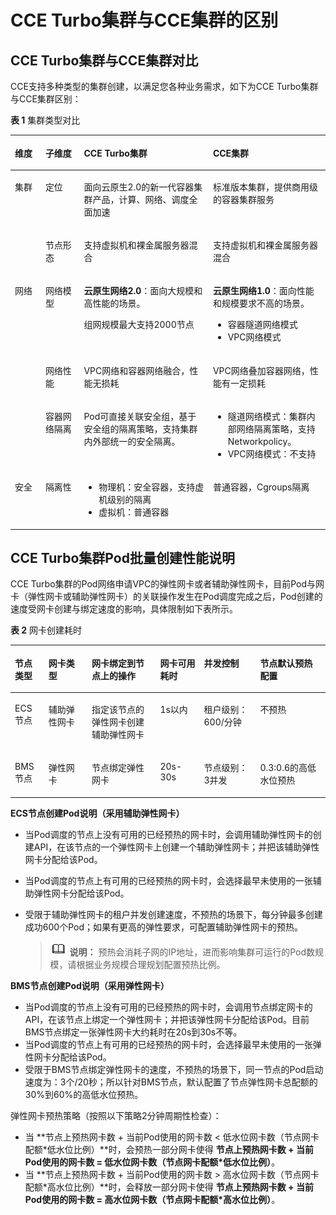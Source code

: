 # CCE Turbo集群与CCE集群的区别<a name="cce_01_0342"></a>

## CCE Turbo集群与CCE集群对比<a name="section67171919115114"></a>

CCE支持多种类型的集群创建，以满足您各种业务需求，如下为CCE Turbo集群与CCE集群区别：

**表 1**  集群类型对比

<a name="zh-cn_topic_0000001151389047_table8289045224"></a>
<table><thead align="left"><tr id="zh-cn_topic_0000001151389047_row19289164182216"><th class="cellrowborder" valign="top" width="9.699030096990302%" id="mcps1.2.5.1.1"><p id="zh-cn_topic_0000001151389047_p1628917416228"><a name="zh-cn_topic_0000001151389047_p1628917416228"></a><a name="zh-cn_topic_0000001151389047_p1628917416228"></a>维度</p>
</th>
<th class="cellrowborder" valign="top" width="12.218778122187782%" id="mcps1.2.5.1.2"><p id="zh-cn_topic_0000001151389047_p17232141414127"><a name="zh-cn_topic_0000001151389047_p17232141414127"></a><a name="zh-cn_topic_0000001151389047_p17232141414127"></a>子维度</p>
</th>
<th class="cellrowborder" valign="top" width="40.965903409659035%" id="mcps1.2.5.1.3"><p id="zh-cn_topic_0000001151389047_p101992815291"><a name="zh-cn_topic_0000001151389047_p101992815291"></a><a name="zh-cn_topic_0000001151389047_p101992815291"></a>CCE Turbo集群</p>
</th>
<th class="cellrowborder" valign="top" width="37.11628837116288%" id="mcps1.2.5.1.4"><p id="zh-cn_topic_0000001151389047_p4289544222"><a name="zh-cn_topic_0000001151389047_p4289544222"></a><a name="zh-cn_topic_0000001151389047_p4289544222"></a>CCE集群</p>
</th>
</tr>
</thead>
<tbody><tr id="zh-cn_topic_0000001151389047_row0378353192912"><td class="cellrowborder" rowspan="2" valign="top" width="9.699030096990302%" headers="mcps1.2.5.1.1 "><p id="zh-cn_topic_0000001151389047_p243905112307"><a name="zh-cn_topic_0000001151389047_p243905112307"></a><a name="zh-cn_topic_0000001151389047_p243905112307"></a>集群</p>
</td>
<td class="cellrowborder" valign="top" width="12.218778122187782%" headers="mcps1.2.5.1.2 "><p id="zh-cn_topic_0000001151389047_p4966548153013"><a name="zh-cn_topic_0000001151389047_p4966548153013"></a><a name="zh-cn_topic_0000001151389047_p4966548153013"></a>定位</p>
</td>
<td class="cellrowborder" valign="top" width="40.965903409659035%" headers="mcps1.2.5.1.3 "><p id="zh-cn_topic_0000001151389047_p123785538299"><a name="zh-cn_topic_0000001151389047_p123785538299"></a><a name="zh-cn_topic_0000001151389047_p123785538299"></a>面向云原生2.0的新一代容器集群产品，计算、网络、调度全面加速</p>
</td>
<td class="cellrowborder" valign="top" width="37.11628837116288%" headers="mcps1.2.5.1.4 "><p id="zh-cn_topic_0000001151389047_p153781053122917"><a name="zh-cn_topic_0000001151389047_p153781053122917"></a><a name="zh-cn_topic_0000001151389047_p153781053122917"></a>标准版本集群，提供商用级的容器集群服务</p>
</td>
</tr>
<tr id="zh-cn_topic_0000001151389047_row132892412218"><td class="cellrowborder" valign="top" headers="mcps1.2.5.1.1 "><p id="zh-cn_topic_0000001151389047_p136288022711"><a name="zh-cn_topic_0000001151389047_p136288022711"></a><a name="zh-cn_topic_0000001151389047_p136288022711"></a>节点形态</p>
</td>
<td class="cellrowborder" valign="top" headers="mcps1.2.5.1.2 "><p id="zh-cn_topic_0000001151389047_p11199184296"><a name="zh-cn_topic_0000001151389047_p11199184296"></a><a name="zh-cn_topic_0000001151389047_p11199184296"></a>支持虚拟机和裸金属服务器混合</p>
</td>
<td class="cellrowborder" valign="top" headers="mcps1.2.5.1.3 "><p id="zh-cn_topic_0000001151389047_p11340151510272"><a name="zh-cn_topic_0000001151389047_p11340151510272"></a><a name="zh-cn_topic_0000001151389047_p11340151510272"></a>支持虚拟机和裸金属服务器混合</p>
</td>
</tr>
<tr id="zh-cn_topic_0000001151389047_row19562502266"><td class="cellrowborder" rowspan="3" valign="top" width="9.699030096990302%" headers="mcps1.2.5.1.1 "><p id="zh-cn_topic_0000001151389047_p1356550102618"><a name="zh-cn_topic_0000001151389047_p1356550102618"></a><a name="zh-cn_topic_0000001151389047_p1356550102618"></a>网络</p>
</td>
<td class="cellrowborder" valign="top" width="12.218778122187782%" headers="mcps1.2.5.1.2 "><p id="zh-cn_topic_0000001151389047_p76288082716"><a name="zh-cn_topic_0000001151389047_p76288082716"></a><a name="zh-cn_topic_0000001151389047_p76288082716"></a>网络模型</p>
</td>
<td class="cellrowborder" valign="top" width="40.965903409659035%" headers="mcps1.2.5.1.3 "><p id="zh-cn_topic_0000001151389047_p101999842920"><a name="zh-cn_topic_0000001151389047_p101999842920"></a><a name="zh-cn_topic_0000001151389047_p101999842920"></a><strong id="zh-cn_topic_0000001151389047_b111991280296"><a name="zh-cn_topic_0000001151389047_b111991280296"></a><a name="zh-cn_topic_0000001151389047_b111991280296"></a>云原生网络2.0</strong>：面向大规模和高性能的场景。</p>
<p id="zh-cn_topic_0000001151389047_p74677316335"><a name="zh-cn_topic_0000001151389047_p74677316335"></a><a name="zh-cn_topic_0000001151389047_p74677316335"></a>组网规模最大支持2000节点</p>
</td>
<td class="cellrowborder" valign="top" width="37.11628837116288%" headers="mcps1.2.5.1.4 "><p id="zh-cn_topic_0000001151389047_p1734061519273"><a name="zh-cn_topic_0000001151389047_p1734061519273"></a><a name="zh-cn_topic_0000001151389047_p1734061519273"></a><strong id="zh-cn_topic_0000001151389047_b113401315112712"><a name="zh-cn_topic_0000001151389047_b113401315112712"></a><a name="zh-cn_topic_0000001151389047_b113401315112712"></a>云原生网络1.0</strong>：面向性能和规模要求不高的场景。</p>
<a name="zh-cn_topic_0000001151389047_ul2055005123618"></a><a name="zh-cn_topic_0000001151389047_ul2055005123618"></a><ul id="zh-cn_topic_0000001151389047_ul2055005123618"><li>容器隧道网络模式</li><li>VPC网络模式</li></ul>
</td>
</tr>
<tr id="zh-cn_topic_0000001151389047_row133581631175511"><td class="cellrowborder" valign="top" headers="mcps1.2.5.1.1 "><p id="zh-cn_topic_0000001151389047_p2800173617559"><a name="zh-cn_topic_0000001151389047_p2800173617559"></a><a name="zh-cn_topic_0000001151389047_p2800173617559"></a>网络性能</p>
</td>
<td class="cellrowborder" valign="top" headers="mcps1.2.5.1.2 "><p id="zh-cn_topic_0000001151389047_p219913817299"><a name="zh-cn_topic_0000001151389047_p219913817299"></a><a name="zh-cn_topic_0000001151389047_p219913817299"></a>VPC网络和容器网络融合，性能无损耗</p>
</td>
<td class="cellrowborder" valign="top" headers="mcps1.2.5.1.3 "><p id="zh-cn_topic_0000001151389047_p58001736135520"><a name="zh-cn_topic_0000001151389047_p58001736135520"></a><a name="zh-cn_topic_0000001151389047_p58001736135520"></a>VPC网络叠加容器网络，性能有一定损耗</p>
</td>
</tr>
<tr id="zh-cn_topic_0000001151389047_row1328914432215"><td class="cellrowborder" valign="top" headers="mcps1.2.5.1.1 "><p id="zh-cn_topic_0000001151389047_p1362811017275"><a name="zh-cn_topic_0000001151389047_p1362811017275"></a><a name="zh-cn_topic_0000001151389047_p1362811017275"></a>容器网络隔离</p>
</td>
<td class="cellrowborder" valign="top" headers="mcps1.2.5.1.2 "><p id="zh-cn_topic_0000001151389047_p519910842911"><a name="zh-cn_topic_0000001151389047_p519910842911"></a><a name="zh-cn_topic_0000001151389047_p519910842911"></a>Pod可直接关联安全组，基于安全组的隔离策略，支持集群内外部统一的安全隔离。</p>
</td>
<td class="cellrowborder" valign="top" headers="mcps1.2.5.1.3 "><a name="zh-cn_topic_0000001151389047_ul29571941173617"></a><a name="zh-cn_topic_0000001151389047_ul29571941173617"></a><ul id="zh-cn_topic_0000001151389047_ul29571941173617"><li>隧道网络模式：集群内部网络隔离策略，支持Networkpolicy。</li><li>VPC网络模式：不支持</li></ul>
</td>
</tr>
<tr id="zh-cn_topic_0000001151389047_row17290144506"><td class="cellrowborder" valign="top" width="9.699030096990302%" headers="mcps1.2.5.1.1 "><p id="zh-cn_topic_0000001151389047_p85985184509"><a name="zh-cn_topic_0000001151389047_p85985184509"></a><a name="zh-cn_topic_0000001151389047_p85985184509"></a>安全</p>
</td>
<td class="cellrowborder" valign="top" width="12.218778122187782%" headers="mcps1.2.5.1.2 "><p id="zh-cn_topic_0000001151389047_p959891855012"><a name="zh-cn_topic_0000001151389047_p959891855012"></a><a name="zh-cn_topic_0000001151389047_p959891855012"></a>隔离性</p>
</td>
<td class="cellrowborder" valign="top" width="40.965903409659035%" headers="mcps1.2.5.1.3 "><a name="zh-cn_topic_0000001151389047_ul125981418125012"></a><a name="zh-cn_topic_0000001151389047_ul125981418125012"></a><ul id="zh-cn_topic_0000001151389047_ul125981418125012"><li>物理机：安全容器，支持虚机级别的隔离</li><li>虚拟机：普通容器</li></ul>
</td>
<td class="cellrowborder" valign="top" width="37.11628837116288%" headers="mcps1.2.5.1.4 "><p id="zh-cn_topic_0000001151389047_p16598131835011"><a name="zh-cn_topic_0000001151389047_p16598131835011"></a><a name="zh-cn_topic_0000001151389047_p16598131835011"></a>普通容器，Cgroups隔离</p>
</td>
</tr>
</tbody>
</table>

## CCE Turbo集群Pod批量创建性能说明<a name="section2774164118419"></a>

CCE Turbo集群的Pod网络申请VPC的弹性网卡或者辅助弹性网卡，目前Pod与网卡（弹性网卡或辅助弹性网卡）的关联操作发生在Pod调度完成之后，Pod创建的速度受网卡创建与绑定速度的影响，具体限制如下表所示。

**表 2**  网卡创建耗时

<a name="table204615556719"></a>
<table><thead align="left"><tr id="row6460551719"><th class="cellrowborder" valign="top" width="10.678932106789322%" id="mcps1.2.7.1.1"><p id="p846955677"><a name="p846955677"></a><a name="p846955677"></a>节点类型</p>
</th>
<th class="cellrowborder" valign="top" width="13.708629137086293%" id="mcps1.2.7.1.2"><p id="p84619551720"><a name="p84619551720"></a><a name="p84619551720"></a>网卡类型</p>
</th>
<th class="cellrowborder" valign="top" width="21.72782721727827%" id="mcps1.2.7.1.3"><p id="p124610558720"><a name="p124610558720"></a><a name="p124610558720"></a>网卡绑定到节点上的操作</p>
</th>
<th class="cellrowborder" valign="top" width="13.908609139086092%" id="mcps1.2.7.1.4"><p id="p24645513713"><a name="p24645513713"></a><a name="p24645513713"></a>网卡可用耗时</p>
</th>
<th class="cellrowborder" valign="top" width="17.83821617838216%" id="mcps1.2.7.1.5"><p id="p14468552073"><a name="p14468552073"></a><a name="p14468552073"></a>并发控制</p>
</th>
<th class="cellrowborder" valign="top" width="22.137786221377866%" id="mcps1.2.7.1.6"><p id="p14552544121619"><a name="p14552544121619"></a><a name="p14552544121619"></a>节点默认预热配置</p>
</th>
</tr>
</thead>
<tbody><tr id="row2460552719"><td class="cellrowborder" valign="top" width="10.678932106789322%" headers="mcps1.2.7.1.1 "><p id="p2466551575"><a name="p2466551575"></a><a name="p2466551575"></a>ECS节点</p>
</td>
<td class="cellrowborder" valign="top" width="13.708629137086293%" headers="mcps1.2.7.1.2 "><p id="p12461559718"><a name="p12461559718"></a><a name="p12461559718"></a>辅助弹性网卡</p>
</td>
<td class="cellrowborder" valign="top" width="21.72782721727827%" headers="mcps1.2.7.1.3 "><p id="p12101545111015"><a name="p12101545111015"></a><a name="p12101545111015"></a>指定该节点的弹性网卡创建辅助弹性网卡</p>
</td>
<td class="cellrowborder" valign="top" width="13.908609139086092%" headers="mcps1.2.7.1.4 "><p id="p346165519710"><a name="p346165519710"></a><a name="p346165519710"></a>1s以内</p>
</td>
<td class="cellrowborder" valign="top" width="17.83821617838216%" headers="mcps1.2.7.1.5 "><p id="p7468551978"><a name="p7468551978"></a><a name="p7468551978"></a>租户级别：600/分钟</p>
</td>
<td class="cellrowborder" valign="top" width="22.137786221377866%" headers="mcps1.2.7.1.6 "><p id="p55521244101613"><a name="p55521244101613"></a><a name="p55521244101613"></a>不预热</p>
</td>
</tr>
<tr id="row11461855176"><td class="cellrowborder" valign="top" width="10.678932106789322%" headers="mcps1.2.7.1.1 "><p id="p1146855576"><a name="p1146855576"></a><a name="p1146855576"></a>BMS节点</p>
</td>
<td class="cellrowborder" valign="top" width="13.708629137086293%" headers="mcps1.2.7.1.2 "><p id="p146355171"><a name="p146355171"></a><a name="p146355171"></a>弹性网卡</p>
</td>
<td class="cellrowborder" valign="top" width="21.72782721727827%" headers="mcps1.2.7.1.3 "><p id="p20461055973"><a name="p20461055973"></a><a name="p20461055973"></a>节点绑定弹性网卡</p>
</td>
<td class="cellrowborder" valign="top" width="13.908609139086092%" headers="mcps1.2.7.1.4 "><p id="p246655775"><a name="p246655775"></a><a name="p246655775"></a>20s-30s</p>
</td>
<td class="cellrowborder" valign="top" width="17.83821617838216%" headers="mcps1.2.7.1.5 "><p id="p44611551778"><a name="p44611551778"></a><a name="p44611551778"></a>节点级别：3并发</p>
</td>
<td class="cellrowborder" valign="top" width="22.137786221377866%" headers="mcps1.2.7.1.6 "><p id="p35529445162"><a name="p35529445162"></a><a name="p35529445162"></a>0.3:0.6的高低水位预热</p>
</td>
</tr>
</tbody>
</table>

**ECS节点创建Pod说明（采用辅助弹性网卡）**

-   当Pod调度的节点上没有可用的已经预热的网卡时，会调用辅助弹性网卡的创建API，在该节点的一个弹性网卡上创建一个辅助弹性网卡；并把该辅助弹性网卡分配给该Pod。
-   当Pod调度的节点上有可用的已经预热的网卡时，会选择最早未使用的一张辅助弹性网卡分配给该Pod。
-   受限于辅助弹性网卡的租户并发创建速度，不预热的场景下，每分钟最多创建成功600个Pod；如果有更高的弹性要求，可配置辅助弹性网卡的预热。

    >![](public_sys-resources/icon-note.gif) **说明：** 
    >预热会消耗子网的IP地址，进而影响集群可运行的Pod数规模，请根据业务规模合理规划配置预热比例。


**BMS节点创建Pod说明（采用弹性网卡）**

-   当Pod调度的节点上没有可用的已经预热的网卡时，会调用节点绑定网卡的API，在该节点上绑定一个弹性网卡；并把该弹性网卡分配给该Pod。目前BMS节点绑定一张弹性网卡大约耗时在20s到30s不等。
-   当Pod调度的节点上有可用的已经预热的网卡时，会选择最早未使用的一张弹性网卡分配给该Pod。
-   受限于BMS节点绑定弹性网卡的速度，不预热的场景下，同一节点的Pod启动速度为：3个/20秒；所以针对BMS节点，默认配置了节点弹性网卡总配额的30%到60%的高低水位预热。

弹性网卡预热策略（按照以下策略2分钟周期性检查）：

-   当  **节点上预热网卡数 + 当前Pod使用的网卡数 < 低水位网卡数（节点网卡配额\*低水位比例）**时，会预热一部分网卡使得  **节点上预热网卡数 + 当前Pod使用的网卡数 = 低水位网卡数（节点网卡配额\*低水位比例）**。
-   当  **节点上预热网卡数 + 当前Pod使用的网卡数 \> 高水位网卡数（节点网卡配额\*高水位比例）**时，会释放一部分网卡使得  **节点上预热网卡数 + 当前Pod使用的网卡数 = 高水位网卡数（节点网卡配额\*高水位比例）**。


